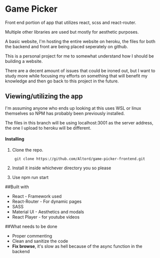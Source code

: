 # Game Picker 

Front end portion of app that utilizes react, scss and react-router. 

Multiple other libraries are used but mostly for aesthetic purposes.


A basic website, I'm hosting the entire website on heroku, the files for both the backend and front are being placed seperately on github.

This is a personal project for me to somewhat understand how I should be building a website.

There are a decent amount of issues that could be ironed out, but I want to study more while focusing my efforts on something that will benefit my knowledge and then go back to this project in the future.


## Viewing/utilizing the app


I'm assuming anyone who ends up looking at this uses WSL or linux themselves so NPM has probably been previously installed.

The files in this branch will be using localhost:3001 as the server address, the one I upload to heroku will be different.

#### Installing


1. Clone the repo.

        git clone https://github.com/Altord/game-picker-frontend.git
2. Install it inside whichever directory you so please
3. Use npm run start

##Built with 
* React - Framework used
* React-Router - For dynamic pages
* SASS
* Material UI - Aesthetics and modals
* React Player - for youtube videos

##What needs to be done
* Proper commenting
* Clean and sanitize the code
* **Fix browse**, it's slow as hell because of the async function in the backend

